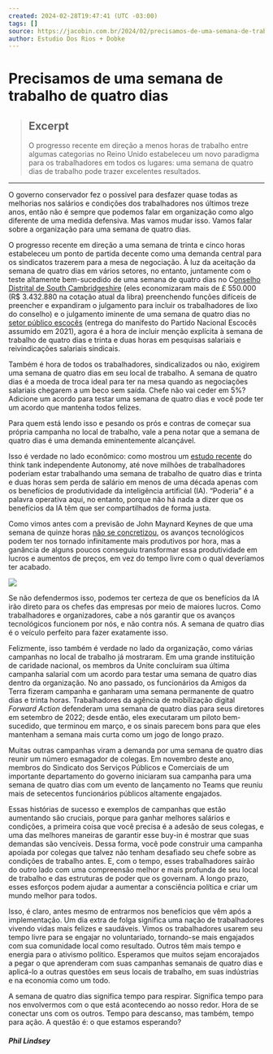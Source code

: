 ```yaml
---
created: 2024-02-28T19:47:41 (UTC -03:00)
tags: []
source: https://jacobin.com.br/2024/02/precisamos-de-uma-semana-de-trabalho-de-quatro-dias/
author: Estudio Dos Rios + Dobke
---
```


# Precisamos de uma semana de trabalho de quatro dias

> ## Excerpt
> O progresso recente em direção a menos horas de trabalho entre algumas categorias no Reino Unido estabeleceu um novo paradigma para os trabalhadores em todos os lugares: uma semana de quatro dias de trabalho pode trazer excelentes resultados.

---
O governo conservador fez o possível para desfazer quase todas as melhorias nos salários e condições dos trabalhadores nos últimos treze anos, então não é sempre que podemos falar em organização como algo diferente de uma medida defensiva. Mas vamos mudar isso. Vamos falar sobre a organização para uma semana de quatro dias.

O progresso recente em direção a uma semana de trinta e cinco horas estabeleceu um ponto de partida decente como uma demanda central para os sindicatos trazerem para a mesa de negociação. À luz da aceitação da semana de quatro dias em vários setores, no entanto, juntamente com o teste altamente bem-sucedido de uma semana de quatro dias no C[onselho Distrital de South Cambridgeshire](https://www.bbc.co.uk/news/uk-england-cambridgeshire-67368273?at_medium=RSS&at_campaign=KARANGA) (eles economizaram mais de £ 550.000 (R$ 3.432.880 na cotação atual da libra) preenchendo funções difíceis de preencher e expandiram o julgamento para incluir os trabalhadores de lixo do conselho) e o julgamento iminente de uma semana de quatro dias no [setor público escocês](https://www.thenational.scot/news/23769455.scottish-government-trial-four-day-work-week-end-2023/) (entrega do manifesto do Partido Nacional Escocês assumido em 2021), agora é a hora de incluir menção explícita à semana de trabalho de quatro dias e trinta e duas horas em pesquisas salariais e reivindicações salariais sindicais.

Também é hora de todos os trabalhadores, sindicalizados ou não, exigirem uma semana de quatro dias em seu local de trabalho. A semana de quatro dias é a moeda de troca ideal para ter na mesa quando as negociações salariais chegarem a um beco sem saída. Chefe não vai ceder em 5%? Adicione um acordo para testar uma semana de quatro dias e você pode ter um acordo que mantenha todos felizes.

Para quem está lendo isso e pesando os prós e contras de começar sua própria campanha no local de trabalho, vale a pena notar que a semana de quatro dias é uma demanda eminentemente alcançável.

Isso é verdade no lado econômico: como mostrou um [estudo recente](https://autonomy.work/portfolio/gpt-4-day-week-gb-edition/) do think tank independente Autonomy, até nove milhões de trabalhadores poderiam estar trabalhando uma semana de trabalho de quatro dias e trinta e duas horas sem perda de salário em menos de uma década apenas com os benefícios de produtividade da inteligência artificial (IA). “Poderia” é a palavra operativa aqui, no entanto, porque não há nada a dizer que os benefícios da IA têm que ser compartilhados de forma justa.

Como vimos antes com a previsão de John Maynard Keynes de que uma semana de quinze horas [não se concretizou](https://www.tiktok.com/@4dayweekcampaign/video/7206004363658136838), os avanços tecnológicos podem ter nos tornado infinitamente mais produtivos por hora, mas a ganância de alguns poucos conseguiu transformar essa produtividade em lucros e aumentos de preços, em vez do tempo livre com o qual deveríamos ter acabado.

[![](https://jacobin.com.br/wp-content/uploads/2021/09/SyS-Banner-site.gif)](https://www.instagram.com/solysombrabar/)

Se não defendermos isso, podemos ter certeza de que os benefícios da IA irão direto para os chefes das empresas por meio de maiores lucros. Como trabalhadores e organizadores, cabe a nós garantir que os avanços tecnológicos funcionem por nós, e não contra nós. A semana de quatro dias é o veículo perfeito para fazer exatamente isso.

Felizmente, isso também é verdade no lado da organização, como várias campanhas no local de trabalho já mostraram. Em uma grande instituição de caridade nacional, os membros da Unite concluíram sua última campanha salarial com um acordo para testar uma semana de quatro dias dentro da organização. No ano passado, os funcionários da Amigos da Terra fizeram campanha e ganharam uma semana permanente de quatro dias e trinta horas. Trabalhadores da agência de mobilização digital _Forward Action_ defenderam uma semana de quatro dias para seus diretores em setembro de 2022; desde então, eles executaram um piloto bem-sucedido, que terminou em março, e os sinais parecem bons para que eles mantenham a semana mais curta como um jogo de longo prazo.

Muitas outras campanhas viram a demanda por uma semana de quatro dias reunir um número esmagador de colegas. Em novembro deste ano, membros do Sindicato dos Serviços Públicos e Comerciais de um importante departamento do governo iniciaram sua campanha para uma semana de quatro dias com um evento de lançamento no Teams que reuniu mais de setecentos funcionários públicos altamente engajados.

Essas histórias de sucesso e exemplos de campanhas que estão aumentando são cruciais, porque para ganhar melhores salários e condições, a primeira coisa que você precisa é a adesão de seus colegas, e uma das melhores maneiras de garantir esse buy-in é mostrar que suas demandas são vencíveis. Dessa forma, você pode construir uma campanha apoiada por colegas que talvez não tenham desafiado seu chefe sobre as condições de trabalho antes. E, com o tempo, esses trabalhadores sairão do outro lado com uma compreensão melhor e mais profunda de seu local de trabalho e das estruturas de poder que os governam. A longo prazo, esses esforços podem ajudar a aumentar a consciência política e criar um mundo melhor para todos.

Isso, é claro, antes mesmo de entrarmos nos benefícios que vêm após a implementação. Um dia extra de folga significa uma nação de trabalhadores vivendo vidas mais felizes e saudáveis. Vimos os trabalhadores usarem seu tempo livre para se engajar no voluntariado, tornando-se mais engajados com sua comunidade local como resultado. Outros têm mais tempo e energia para o ativismo político. Esperamos que muitos sejam encorajados a pegar o que aprenderam com suas campanhas semanais de quatro dias e aplicá-lo a outras questões em seus locais de trabalho, em suas indústrias e na economia como um todo.

A semana de quatro dias significa tempo para respirar. Significa tempo para nos envolvermos com o que está acontecendo ao nosso redor. Hora de se conectar uns com os outros. Tempo para descanso, mas também, tempo para ação. A questão é: o que estamos esperando?

##### Phil Lindsey
